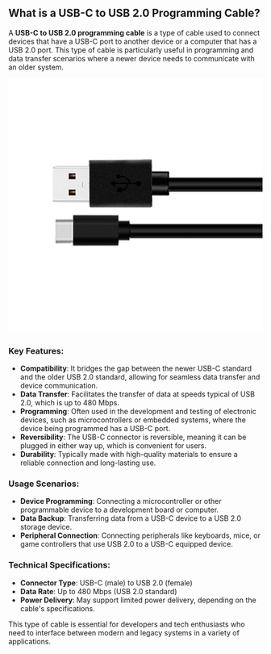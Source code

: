 ## What is a USB-C to USB 2.0 Programming Cable?

A **USB-C to USB 2.0 programming cable** is a type of cable used to connect devices that have a USB-C port to another device or a computer that has a USB 2.0 port. This type of cable is particularly useful in programming and data transfer scenarios where a newer device needs to communicate with an older system.

![USB-C Programming Cable](../../imgs/13.png)

### Key Features:
- **Compatibility**: It bridges the gap between the newer USB-C standard and the older USB 2.0 standard, allowing for seamless data transfer and device communication.
- **Data Transfer**: Facilitates the transfer of data at speeds typical of USB 2.0, which is up to 480 Mbps.
- **Programming**: Often used in the development and testing of electronic devices, such as microcontrollers or embedded systems, where the device being programmed has a USB-C port.
- **Reversibility**: The USB-C connector is reversible, meaning it can be plugged in either way up, which is convenient for users.
- **Durability**: Typically made with high-quality materials to ensure a reliable connection and long-lasting use.

### Usage Scenarios:
- **Device Programming**: Connecting a microcontroller or other programmable device to a development board or computer.
- **Data Backup**: Transferring data from a USB-C device to a USB 2.0 storage device.
- **Peripheral Connection**: Connecting peripherals like keyboards, mice, or game controllers that use USB 2.0 to a USB-C equipped device.

### Technical Specifications:
- **Connector Type**: USB-C (male) to USB 2.0 (female)
- **Data Rate**: Up to 480 Mbps (USB 2.0 standard)
- **Power Delivery**: May support limited power delivery, depending on the cable's specifications.

This type of cable is essential for developers and tech enthusiasts who need to interface between modern and legacy systems in a variety of applications.
